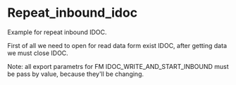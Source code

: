 # Repeat_inbound_idoc
 Example for repeat inbound IDOC.
 
 First of all we need to open for read data form exist IDOC, after getting data we must close IDOC.
 
 Note: all export parametrs for FM IDOC_WRITE_AND_START_INBOUND must be pass by value, because they'll be changing.